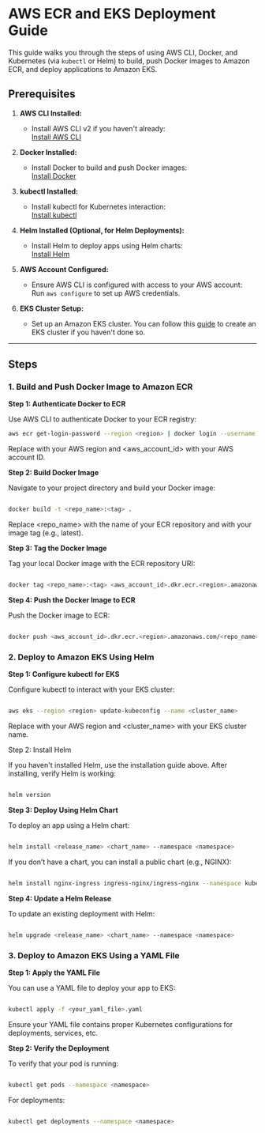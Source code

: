 # AWS ECR and EKS Deployment Guide

This guide walks you through the steps of using AWS CLI, Docker, and Kubernetes (via `kubectl` or Helm) to build, push Docker images to Amazon ECR, and deploy applications to Amazon EKS.

## Prerequisites

1. **AWS CLI Installed:**
   - Install AWS CLI v2 if you haven't already:  
     [Install AWS CLI](https://docs.aws.amazon.com/cli/latest/userguide/install-cliv2.html)

2. **Docker Installed:**
   - Install Docker to build and push Docker images:  
     [Install Docker](https://docs.docker.com/get-docker/)

3. **kubectl Installed:**
   - Install kubectl for Kubernetes interaction:  
     [Install kubectl](https://kubernetes.io/docs/tasks/tools/install-kubectl/)

4. **Helm Installed (Optional, for Helm Deployments):**
   - Install Helm to deploy apps using Helm charts:  
     [Install Helm](https://helm.sh/docs/intro/install/)

5. **AWS Account Configured:**
   - Ensure AWS CLI is configured with access to your AWS account:  
     Run `aws configure` to set up AWS credentials.

6. **EKS Cluster Setup:**
   - Set up an Amazon EKS cluster. You can follow this [guide](https://docs.aws.amazon.com/eks/latest/userguide/getting-started.html) to create an EKS cluster if you haven't done so.

---

## Steps

### 1. Build and Push Docker Image to Amazon ECR

**Step 1: Authenticate Docker to ECR**

Use AWS CLI to authenticate Docker to your ECR registry:

```bash
aws ecr get-login-password --region <region> | docker login --username AWS --password-stdin <aws_account_id>.dkr.ecr.<region>.amazonaws.com

```
Replace <region> with your AWS region and <aws_account_id> with your AWS account ID.

**Step 2: Build Docker Image**

Navigate to your project directory and build your Docker image:

```bash

docker build -t <repo_name>:<tag> .

```
Replace <repo_name> with the name of your ECR repository and <tag> with your image tag (e.g., latest).

**Step 3: Tag the Docker Image**

Tag your local Docker image with the ECR repository URI:

```bash

docker tag <repo_name>:<tag> <aws_account_id>.dkr.ecr.<region>.amazonaws.com/<repo_name>:<tag>

```

**Step 4: Push the Docker Image to ECR**

Push the Docker image to ECR:

```bash

docker push <aws_account_id>.dkr.ecr.<region>.amazonaws.com/<repo_name>:<tag>

```

### 2. Deploy to Amazon EKS Using Helm

**Step 1: Configure kubectl for EKS**

Configure kubectl to interact with your EKS cluster:

```bash

aws eks --region <region> update-kubeconfig --name <cluster_name>

```
Replace <region> with your AWS region and <cluster_name> with your EKS cluster name.

Step 2: Install Helm

If you haven't installed Helm, use the installation guide above. After installing, verify Helm is working:

```bash

helm version

```
**Step 3: Deploy Using Helm Chart**

To deploy an app using a Helm chart:

```bash

helm install <release_name> <chart_name> --namespace <namespace>

```
If you don’t have a chart, you can install a public chart (e.g., NGINX):

```bash

helm install nginx-ingress ingress-nginx/ingress-nginx --namespace kube-system

```
**Step 4: Update a Helm Release**

To update an existing deployment with Helm:

```bash

helm upgrade <release_name> <chart_name> --namespace <namespace>

```
### 3. Deploy to Amazon EKS Using a YAML File

**Step 1: Apply the YAML File**

You can use a YAML file to deploy your app to EKS:

```bash

kubectl apply -f <your_yaml_file>.yaml

```
Ensure your YAML file contains proper Kubernetes configurations for deployments, services, etc.

**Step 2: Verify the Deployment**

To verify that your pod is running:

```bash

kubectl get pods --namespace <namespace>
```
For deployments:

```bash

kubectl get deployments --namespace <namespace>

```
